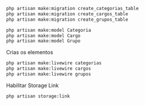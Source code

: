 ```sh
php artisan make:migration create_categorias_table
php artisan make:migration create_cargos_table
php artisan make:migration create_grupos_table
```

```sh
php artisan make:model Categoria
php artisan make:model Cargo
php artisan make:model Grupo
```

Crias os elementos
```sh
php artisan make:livewire categorias
php artisan make:livewire cargos
php artisan make:livewire grupos
```

Habilitar Storage Link
```sh
php artisan storage:link
```

